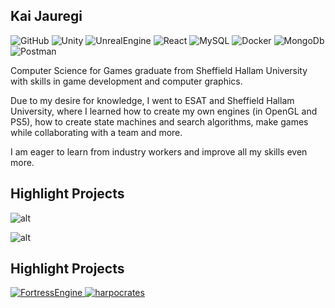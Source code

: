 ## Kai Jauregi
![GitHub](https://img.shields.io/badge/-GitHub-181717?style=flat-square&logo=github)
![Unity](https://img.shields.io/badge/Unity-05150C?style=flat-square&logo=unity)
![UnrealEngine](https://img.shields.io/badge/UnrealEngine-05150C?style=flat-square&logo=unrealengine)
![React](https://img.shields.io/badge/React-black?style=flat-square&logo=react)
![MySQL](https://img.shields.io/badge/-MySQL-black?style=flat-square&logo=mysql)
![Docker](https://img.shields.io/badge/Docker-black?style=flat-square&logo=docker)
![MongoDb](https://img.shields.io/badge/Mongo-black?style=flat-square&logo=mongodb)
![Postman](https://img.shields.io/badge/Postman-black?style=flat-square&logo=postman)

  Computer Science for Games graduate from Sheffield Hallam University with skills in game development and computer graphics. 

  Due to my desire for knowledge, I went to ESAT and Sheffield Hallam University, where I learned how to create my own engines (in OpenGL and PS5), how to create state machines and search algorithms, make games while collaborating with a team and more.

  I am eager to learn from industry workers and improve all my skills even more.

## Highlight Projects
  
![alt](https://github-readme-stats.vercel.app/api/top-langs/?username=jauregiazcue&theme=tokyonight&show_icons=true&hide_border=true&layout=compact)

![alt](https://streak-stats.demolab.com?user=jauregiazcue&theme=tokyonight&hide_border=true)

## Highlight Projects

<a href="https://github.com/jauregiazcue/FortressEngine">
  <img src="https://github-readme-stats.vercel.app/api/pin/?username=jauregiazcue&repo=FortressEngine&show_icons=true&line_height=27&title_color=6aa6f8&text_color=8a919a&icon_color=6aa6f8&bg_color=22272e" alt="FortressEngine" />
</a>

<a href="https://github.com/jauregiazcue/harpocrates">
  <img src="https://github-readme-stats.vercel.app/api/pin/?username=jauregiazcue&repo=harpocrates&show_icons=true&line_height=27&title_color=6aa6f8&text_color=8a919a&icon_color=6aa6f8&bg_color=22272e" alt="harpocrates" />
</a>
